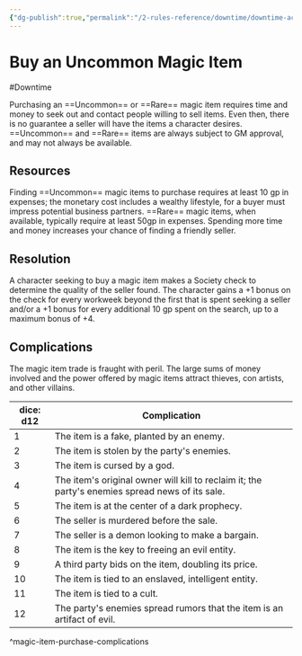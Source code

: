 ```yaml
---
{"dg-publish":true,"permalink":"/2-rules-reference/downtime/downtime-activities/commerce/buy-an-uncommon-magic-item/"}
---
```


# Buy an Uncommon Magic Item
#Downtime 

Purchasing an  ==Uncommon== or ==Rare== magic item requires time and money to seek out and contact people willing to sell items. Even then, there is no guarantee a seller will have the items a character desires. ==Uncommon== and ==Rare==  items are always subject to GM approval, and may not always be available. 

## Resources

Finding ==Uncommon== magic items to purchase requires at least 10 gp in expenses; the monetary cost includes a wealthy lifestyle, for a buyer must impress potential business partners. ==Rare== magic items, when available, typically require at least 50gp in expenses. Spending more time and money increases your chance of finding a friendly seller. 

## Resolution

A character seeking to buy a magic item makes a Society check to determine the quality of the seller found. The character gains a +1 bonus on the check for every workweek beyond the first that is spent seeking a seller and/or a +1 bonus for every additional 10 gp spent on the search, up to a maximum bonus of +4. 

## Complications

The magic item trade is fraught with peril. The large sums of money involved and the power offered by magic items attract thieves, con artists, and other villains. 

| dice: d12 | Complication |
|-----------|--------------|
| 1 | The item is a fake, planted by an enemy. |
| 2 | The item is stolen by the party's enemies. |
| 3 | The item is cursed by a god. |
| 4 | The item's original owner will kill to reclaim it; the party's enemies spread news of its sale. |
| 5 | The item is at the center of a dark prophecy. |
| 6 | The seller is murdered before the sale. |
| 7 | The seller is a demon looking to make a bargain. |
| 8 | The item is the key to freeing an evil entity. |
| 9 | A third party bids on the item, doubling its price. |
| 10 | The item is tied to an enslaved, intelligent entity. |
| 11 | The item is tied to a cult. |
| 12 | The party's enemies spread rumors that the item is an artifact of evil. |
^magic-item-purchase-complications